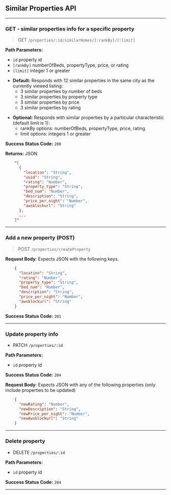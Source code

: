 ## Similar Properties API
<hr />

### GET - similar properties info for a specific property
  > GET `/properties/:id/similarHomes/[:rankBy]/[:limit]`
  
  **Path Parameters:**
  * `id` property id
  * `[rankBy]` numberOfBeds, propertyType, price, or rating
  * `[limit]` integer 1 or greater
  
  -  __Default:__ Responds with 12 similar properties in the same city as the currently viewed listing:
     - 3 similar properties by number of beds
     - 3 similar properties by property type
     - 3 similar properties by price
     - 3 similar properties by rating
  * __Optional:__ Responds with similar properties by a particular characteristic (default limit is 1):
      * rankBy options: numberOfBeds, propertyType, price, rating
      * limit options: integers 1 or greater

**Success Status Code:** `200`

**Returns:** JSON

```json
    "[
      {
        "location": "String",
        "uuid": "String",
        "rating": "Number",
        "property_type": "String",
        "bed_num": "Number",
        "description": "String",
        "price_per_night": "Number",
        "awsblockurl": "String"
      },
      ...
    ]"
```
<hr />

### Add a new property (POST)
  > POST `/properties/createProperty`

**Request Body**: Expects JSON with the following keys.

```json
    {
      "location": "String",
      "rating": "Number",
      "property_type": "String",
      "bed_num": "Number",
      "description": "String",
      "price_per_night": "Number",
      "awsblockurl": "String"
    }
```
**Success Status Code:** `201`
<hr />

### Update property info
  * PATCH `/properties/:id`

**Path Parameters:**
  * `id` property id

**Success Status Code:** `204`

**Request Body**: Expects JSON with any of the following properties (only include properties to be updated)

```json
    {
      "newRating": "Number",
      "newDescription": "String",
      "newPrice_per_night": "Number",
      "newAwsblockurl": "String"
    }
```
<hr />

### Delete property
  * DELETE `/properties/:id`

**Path Parameters:**
  * `id` property id

**Success Status Code:** `204`
<hr />

